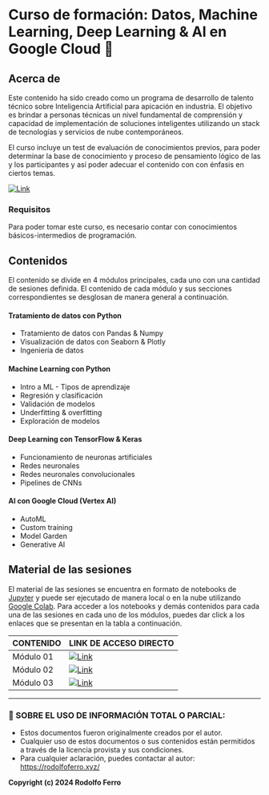# Curso de formación: Datos, Machine Learning, Deep Learning & AI en Google Cloud 🧠

## Acerca de

Este contenido ha sido creado como un programa de desarrollo de talento técnico sobre Inteligencia Artificial para apicación en industria. El objetivo es brindar a personas técnicas un nivel fundamental de comprensión y capacidad de implementación de soluciones inteligentes utilizando un stack de tecnologías y servicios de nube contemporáneos.

El curso incluye un test de evaluación de conocimientos previos, para poder determinar la base de conocimiento y proceso de pensamiento lógico de las y los participantes y así poder adecuar el contenido con con énfasis en ciertos temas.

[![Link](https://img.shields.io/badge/Test%20de%20conocimientos%20previos-8A2BE2)](/assets/test.pdf)

### Requisitos

Para poder tomar este curso, es necesario contar con conocimientos básicos-intermedios de programación.

## Contenidos

El contenido se divide en 4 módulos principales, cada uno con una cantidad de sesiones definida. El contenido de cada módulo y sus secciones correspondientes se desglosan de manera general a continuación.

#### **Tratamiento de datos con Python**
- Tratamiento de datos con Pandas & Numpy
-  Visualización de datos con Seaborn & Plotly
- Ingeniería de datos

#### **Machine Learning con Python**
- Intro a ML - Tipos de aprendizaje
- Regresión y clasificación 
- Validación de modelos
- Underfitting & overfitting
- Exploración de modelos

#### **Deep Learning con TensorFlow & Keras**
- Funcionamiento de neuronas artificiales
- Redes neuronales
- Redes neuronales convolucionales
- Pipelines de CNNs

#### **AI con Google Cloud (Vertex AI)**
- AutoML
- Custom training
- Model Garden 
- Generative AI


## Material de las sesiones

El material de las sesiones se encuentra en formato de notebooks de [Jupyter](https://jupyter.org/) y puede ser ejecutado de manera local o en la nube utilizando [Google Colab](https://colab.google/). Para acceder a los notebooks y demás contenidos para cada una de las sesiones en cada uno de los módulos, puedes dar click a los enlaces que se presentan en la tabla a continuación.

| CONTENIDO | LINK DE ACCESO DIRECTO |
| --------- | ---------------------- |
| Módulo 01 | [![Link](https://img.shields.io/badge/Link%20a%20contenidos-8A2BE2)](/modules/01/) |
| Módulo 02 | [![Link](https://img.shields.io/badge/Link%20a%20contenidos-8A2BE2)](/modules/02/) |
| Módulo 03 | [![Link](https://img.shields.io/badge/Link%20a%20contenidos-8A2BE2)](/modules/03/) |


---

### **🔐 SOBRE EL USO DE INFORMACIÓN TOTAL O PARCIAL:**

- Estos documentos fueron originalmente creados por el autor.
- Cualquier uso de estos documentos o sus contenidos están permitidos a través de la licencia provista y sus condiciones.
- Para cualquier aclaración, puedes contactar al autor: https://rodolfoferro.xyz/

**Copyright (c) 2024 Rodolfo Ferro**
